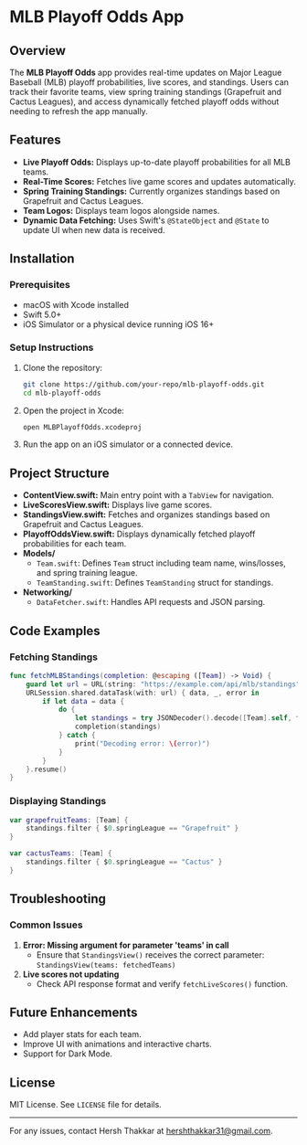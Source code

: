 # MLB Playoff Odds App

## Overview
The **MLB Playoff Odds** app provides real-time updates on Major League Baseball (MLB) playoff probabilities, live scores, and standings. Users can track their favorite teams, view spring training standings (Grapefruit and Cactus Leagues), and access dynamically fetched playoff odds without needing to refresh the app manually.

## Features
- **Live Playoff Odds:** Displays up-to-date playoff probabilities for all MLB teams.
- **Real-Time Scores:** Fetches live game scores and updates automatically.
- **Spring Training Standings:** Currently organizes standings based on Grapefruit and Cactus Leagues.
- **Team Logos:** Displays team logos alongside names.
- **Dynamic Data Fetching:** Uses Swift's `@StateObject` and `@State` to update UI when new data is received.

## Installation
### Prerequisites
- macOS with Xcode installed
- Swift 5.0+
- iOS Simulator or a physical device running iOS 16+

### Setup Instructions
1. Clone the repository:
   ```sh
   git clone https://github.com/your-repo/mlb-playoff-odds.git
   cd mlb-playoff-odds
   ```
2. Open the project in Xcode:
   ```sh
   open MLBPlayoffOdds.xcodeproj
   ```
3. Run the app on an iOS simulator or a connected device.

## Project Structure
- **ContentView.swift:** Main entry point with a `TabView` for navigation.
- **LiveScoresView.swift:** Displays live game scores.
- **StandingsView.swift:** Fetches and organizes standings based on Grapefruit and Cactus Leagues.
- **PlayoffOddsView.swift:** Displays dynamically fetched playoff probabilities for each team.
- **Models/**
  - `Team.swift`: Defines `Team` struct including team name, wins/losses, and spring training league.
  - `TeamStanding.swift`: Defines `TeamStanding` struct for standings.
- **Networking/**
  - `DataFetcher.swift`: Handles API requests and JSON parsing.

## Code Examples
### Fetching Standings
```swift
func fetchMLBStandings(completion: @escaping ([Team]) -> Void) {
    guard let url = URL(string: "https://example.com/api/mlb/standings") else { return }
    URLSession.shared.dataTask(with: url) { data, _, error in
        if let data = data {
            do {
                let standings = try JSONDecoder().decode([Team].self, from: data)
                completion(standings)
            } catch {
                print("Decoding error: \(error)")
            }
        }
    }.resume()
}
```

### Displaying Standings
```swift
var grapefruitTeams: [Team] {
    standings.filter { $0.springLeague == "Grapefruit" }
}

var cactusTeams: [Team] {
    standings.filter { $0.springLeague == "Cactus" }
}
```

## Troubleshooting
### Common Issues
1. **Error: Missing argument for parameter 'teams' in call**
   - Ensure that `StandingsView()` receives the correct parameter: `StandingsView(teams: fetchedTeams)`
2. **Live scores not updating**
   - Check API response format and verify `fetchLiveScores()` function.

## Future Enhancements
- Add player stats for each team.
- Improve UI with animations and interactive charts.
- Support for Dark Mode.

## License
MIT License. See `LICENSE` file for details.

---

For any issues, contact Hersh Thakkar at hershthakkar31@gmail.com.

